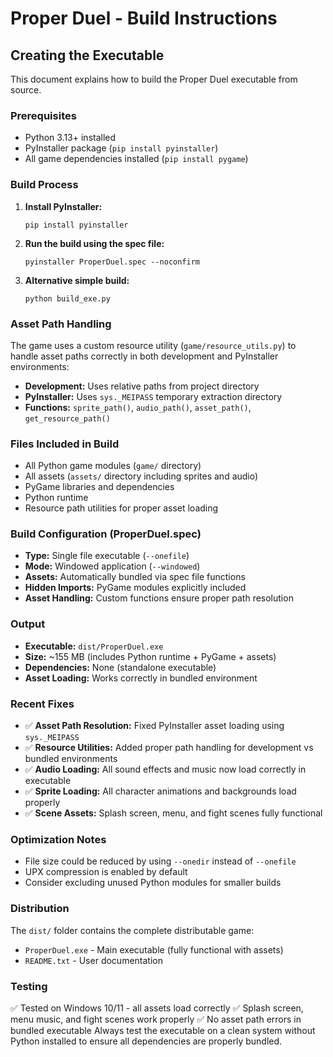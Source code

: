 # Proper Duel - Build Instructions

## Creating the Executable

This document explains how to build the Proper Duel executable from source.

### Prerequisites
- Python 3.13+ installed
- PyInstaller package (`pip install pyinstaller`)
- All game dependencies installed (`pip install pygame`)

### Build Process

1. **Install PyInstaller:**
   ```
   pip install pyinstaller
   ```

2. **Run the build using the spec file:**
   ```
   pyinstaller ProperDuel.spec --noconfirm
   ```

3. **Alternative simple build:**
   ```
   python build_exe.py
   ```

### Asset Path Handling
The game uses a custom resource utility (`game/resource_utils.py`) to handle asset paths correctly in both development and PyInstaller environments:
- **Development:** Uses relative paths from project directory
- **PyInstaller:** Uses `sys._MEIPASS` temporary extraction directory
- **Functions:** `sprite_path()`, `audio_path()`, `asset_path()`, `get_resource_path()`

### Files Included in Build
- All Python game modules (`game/` directory)
- All assets (`assets/` directory including sprites and audio)
- PyGame libraries and dependencies
- Python runtime
- Resource path utilities for proper asset loading

### Build Configuration (ProperDuel.spec)
- **Type:** Single file executable (`--onefile`)
- **Mode:** Windowed application (`--windowed`)
- **Assets:** Automatically bundled via spec file functions
- **Hidden Imports:** PyGame modules explicitly included
- **Asset Handling:** Custom functions ensure proper path resolution

### Output
- **Executable:** `dist/ProperDuel.exe`
- **Size:** ~155 MB (includes Python runtime + PyGame + assets)
- **Dependencies:** None (standalone executable)
- **Asset Loading:** Works correctly in bundled environment

### Recent Fixes
- ✅ **Asset Path Resolution:** Fixed PyInstaller asset loading using `sys._MEIPASS`
- ✅ **Resource Utilities:** Added proper path handling for development vs bundled environments
- ✅ **Audio Loading:** All sound effects and music now load correctly in executable
- ✅ **Sprite Loading:** All character animations and backgrounds load properly
- ✅ **Scene Assets:** Splash screen, menu, and fight scenes fully functional

### Optimization Notes
- File size could be reduced by using `--onedir` instead of `--onefile`
- UPX compression is enabled by default
- Consider excluding unused Python modules for smaller builds

### Distribution
The `dist/` folder contains the complete distributable game:
- `ProperDuel.exe` - Main executable (fully functional with assets)
- `README.txt` - User documentation

### Testing
✅ Tested on Windows 10/11 - all assets load correctly
✅ Splash screen, menu music, and fight scenes work properly
✅ No asset path errors in bundled executable
Always test the executable on a clean system without Python installed to ensure all dependencies are properly bundled.